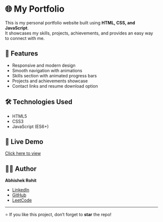 # 🌐 My Portfolio

This is my personal portfolio website built using **HTML, CSS, and JavaScript**.  
It showcases my skills, projects, achievements, and provides an easy way to connect with me.

## 🚀 Features
- Responsive and modern design
- Smooth navigation with animations
- Skills section with animated progress bars
- Projects and achievements showcase
- Contact links and resume download option

## 🛠️ Technologies Used
- HTML5
- CSS3
- JavaScript (ES6+)

## 🔗 Live Demo
[Click here to view](https://imabhishek02.github.io/MyPortfolio/)

## 👨‍💻 Author
**Abhishek Rohit**  
- [LinkedIn](https://www.linkedin.com/in/imabhishek02)  
- [GitHub](https://github.com/imabhishek02)  
- [LeetCode](https://leetcode.com/imabhishek02)  

---
⭐ If you like this project, don’t forget to **star** the repo!
